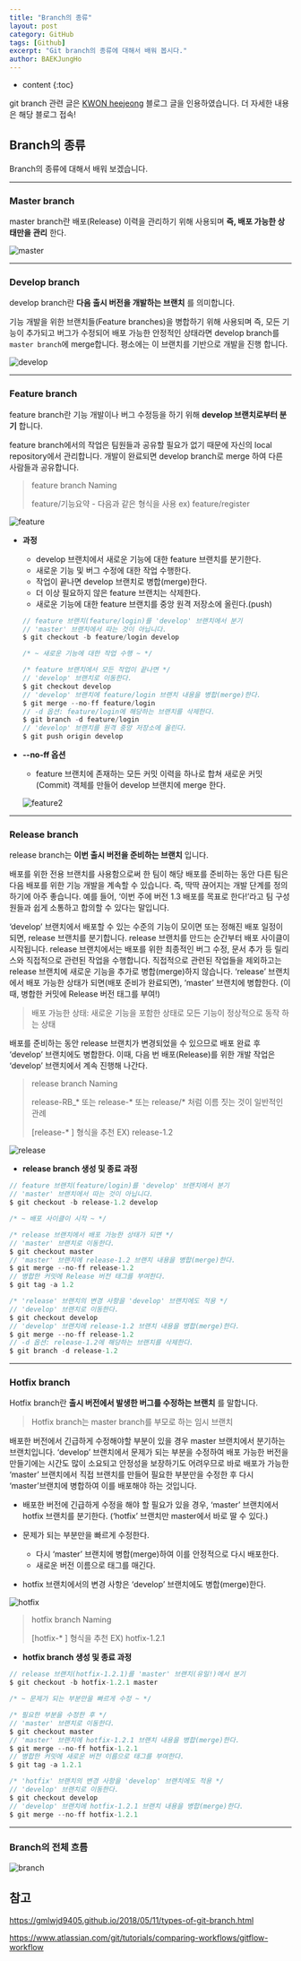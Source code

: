 ```yaml
---
title: "Branch의 종류"
layout: post
category: GitHub
tags: [Github]
excerpt: "Git branch의 종류에 대해서 배워 봅시다."
author: BAEKJungHo
---
```


* content
{:toc}

git branch 관련 글은 [KWON heejeong](https://gmlwjd9405.github.io/2018/05/11/types-of-git-branch.html) 블로그 글을
인용하였습니다. 더 자세한 내용은 해당 블로그 접속!

## Branch의 종류

  Branch의 종류에 대해서 배워 보겠습니다.

  -----------------------------------------------------------------------------

### Master branch

  master branch란 배포(Release) 이력을 관리하기 위해 사용되며 __즉, 배포 가능한 상태만을 관리__ 한다.

  ![master](/images/posts/201905/master.jpg)

  -----------------------------------------------------------------------------

### Develop branch

  develop branch란 __다음 출시 버전을 개발하는 브랜치__ 를 의미합니다.

  기능 개발을 위한 브랜치들(Feature branches)을 병합하기 위해 사용되며 즉, 모든 기능이 추가되고
  버그가 수정되어 배포 가능한 안정적인 상태라면 develop branch를 `master branch`에 merge합니다.
  평소에는 이 브랜치를 기반으로 개발을 진행 합니다.

  ![develop](/images/posts/201905/develop.jpg)

  -----------------------------------------------------------------------------

### Feature branch

  feature branch란 기능 개발이나 버그 수정등을 하기 위해 __develop 브랜치로부터 분기__ 합니다.

  feature branch에서의 작업은 팀원들과 공유할 필요가 없기 때문에 자신의 local repository에서 관리합니다.
  개발이 완료되면 develop branch로 merge 하여 다른 사람들과 공유합니다.

  > feature branch Naming
  >
  > feature/기능요약 - 다음과 같은 형식을 사용 ex) feature/register

  ![feature](/images/posts/201905/feature.jpg)

  - __과정__
    - develop 브랜치에서 새로운 기능에 대한 feature 브랜치를 분기한다.
    - 새로운 기능 및 버그 수정에 대한 작업 수행한다.
    - 작업이 끝나면 develop 브랜치로 병합(merge)한다.
    - 더 이상 필요하지 않은 feature 브랜치는 삭제한다.
    - 새로운 기능에 대한 feature 브랜치를 중앙 원격 저장소에 올린다.(push)

    ```java
    // feature 브랜치(feature/login)를 'develop' 브랜치에서 분기
    // 'master' 브랜치에서 따는 것이 아닙니다.
    $ git checkout -b feature/login develop

    /* ~ 새로운 기능에 대한 작업 수행 ~ */

    /* feature 브랜치에서 모든 작업이 끝나면 */
    // 'develop' 브랜치로 이동한다.
    $ git checkout develop
    // 'develop' 브랜치에 feature/login 브랜치 내용을 병합(merge)한다.
    $ git merge --no-ff feature/login
    // -d 옵션: feature/login에 해당하는 브랜치를 삭제한다.
    $ git branch -d feature/login
    // 'develop' 브랜치를 원격 중앙 저장소에 올린다.
    $ git push origin develop
    ```

  - __--no-ff 옵션__

    - feature 브랜치에 존재하는 모든 커밋 이력을 하나로 합쳐 새로운 커밋(Commit) 객체를 만들어 develop 브랜치에 merge 한다.

    ![feature2](/images/posts/201905/feature2.jpg)

  -----------------------------------------------------------------------------

### Release branch

  release branch는 __이번 출시 버전을 준비하는 브랜치__ 입니다.

  배포를 위한 전용 브랜치를 사용함으로써 한 팀이 해당 배포를 준비하는 동안 다른 팀은 다음 배포를 위한 기능 개발을 계속할 수 있습니다. 즉, 딱딱 끊어지는 개발 단계를 정의하기에 아주 좋습니다.
  예를 들어, ‘이번 주에 버전 1.3 배포를 목표로 한다!’라고 팀 구성원들과 쉽게 소통하고 합의할 수 있다는 말입니다.

  ‘develop’ 브랜치에서 배포할 수 있는 수준의 기능이 모이면 또는 정해진 배포 일정이 되면, release 브랜치를 분기합니다.
  release 브랜치를 만드는 순간부터 배포 사이클이 시작됩니다.
  release 브랜치에서는 배포를 위한 최종적인 버그 수정, 문서 추가 등 릴리스와 직접적으로 관련된 작업을 수행합니다.
  직접적으로 관련된 작업들을 제외하고는 release 브랜치에 새로운 기능을 추가로 병합(merge)하지 않습니다.
  ‘release’ 브랜치에서 배포 가능한 상태가 되면(배포 준비가 완료되면), ‘master’ 브랜치에 병합한다. (이때, 병합한 커밋에 Release 버전 태그를 부여!)

  > 배포 가능한 상태: 새로운 기능을 포함한 상태로 모든 기능이 정상적으로 동작 하는 상태

  배포를 준비하는 동안 release 브랜치가 변경되었을 수 있으므로 배포 완료 후 ‘develop’ 브랜치에도 병합한다.
  이때, 다음 번 배포(Release)를 위한 개발 작업은 ‘develop’ 브랜치에서 계속 진행해 나간다.

  > release branch Naming
  >
  > release-RB_* 또는 release-* 또는 release/* 처럼 이름 짓는 것이 일반적인 관례
  >
  > [release-* ] 형식을 추천 EX) release-1.2

  ![release](/images/posts/201905/release.jpg)

  - __release branch 생성 및 종료 과정__

  ```java
  // feature 브랜치(feature/login)를 'develop' 브랜치에서 분기
  // 'master' 브랜치에서 따는 것이 아닙니다.
  $ git checkout -b release-1.2 develop

  /* ~ 배포 사이클이 시작 ~ */

  /* release 브랜치에서 배포 가능한 상태가 되면 */
  // 'master' 브랜치로 이동한다.
  $ git checkout master
  // 'master' 브랜치에 release-1.2 브랜치 내용을 병합(merge)한다.
  $ git merge --no-ff release-1.2
  // 병합한 커밋에 Release 버전 태그를 부여한다.
  $ git tag -a 1.2

  /* 'release' 브랜치의 변경 사항을 'develop' 브랜치에도 적용 */
  // 'develop' 브랜치로 이동한다.
  $ git checkout develop
  // 'develop' 브랜치에 release-1.2 브랜치 내용을 병합(merge)한다.
  $ git merge --no-ff release-1.2
  // -d 옵션: release-1.2에 해당하는 브랜치를 삭제한다.
  $ git branch -d release-1.2
  ```

  -----------------------------------------------------------------------------

### Hotfix branch

  Hotfix branch란 __출시 버전에서 발생한 버그를 수정하는 브랜치__ 를 말합니다.

  > Hotfix branch는 master branch를 부모로 하는 임시 브랜치

  배포한 버전에서 긴급하게 수정해야할 부분이 있을 경우 master 브랜치에서 분기하는 브랜치입니다.
  ‘develop’ 브랜치에서 문제가 되는 부분을 수정하여 배포 가능한 버전을 만들기에는 시간도 많이 소요되고 안정성을 보장하기도 어려우므로 바로 배포가 가능한 ‘master’ 브랜치에서 직접 브랜치를 만들어 필요한 부분만을 수정한 후 다시 ‘master’브랜치에 병합하여 이를 배포해야 하는 것입니다.

  - 배포한 버전에 긴급하게 수정을 해야 할 필요가 있을 경우, ‘master’ 브랜치에서 hotfix 브랜치를 분기한다. (‘hotfix’ 브랜치만 master에서 바로 딸 수 있다.)

  - 문제가 되는 부분만을 빠르게 수정한다.
    - 다시 ‘master’ 브랜치에 병합(merge)하여 이를 안정적으로 다시 배포한다.
    - 새로운 버전 이름으로 태그를 매긴다.

  - hotfix 브랜치에서의 변경 사항은 ‘develop’ 브랜치에도 병합(merge)한다.

  ![hotfix](/images/posts/201905/hotfix.jpg)

  > hotfix branch Naming
  >
  > [hotfix-* ] 형식을 추천 EX) hotfix-1.2.1

  - __hotfix branch 생성 및 종료 과정__

  ```java
  // release 브랜치(hotfix-1.2.1)를 'master' 브랜치(유일!)에서 분기
  $ git checkout -b hotfix-1.2.1 master

  /* ~ 문제가 되는 부분만을 빠르게 수정 ~ */

  /* 필요한 부분을 수정한 후 */
  // 'master' 브랜치로 이동한다.
  $ git checkout master
  // 'master' 브랜치에 hotfix-1.2.1 브랜치 내용을 병합(merge)한다.
  $ git merge --no-ff hotfix-1.2.1
  // 병합한 커밋에 새로운 버전 이름으로 태그를 부여한다.
  $ git tag -a 1.2.1

  /* 'hotfix' 브랜치의 변경 사항을 'develop' 브랜치에도 적용 */
  // 'develop' 브랜치로 이동한다.
  $ git checkout develop
  // 'develop' 브랜치에 hotfix-1.2.1 브랜치 내용을 병합(merge)한다.
  $ git merge --no-ff hotfix-1.2.1
  ```

  -----------------------------------------------------------------------------

### Branch의 전체 흐름

  ![branch](/images/posts/201905/branch.jpg)


## 참고

  https://gmlwjd9405.github.io/2018/05/11/types-of-git-branch.html

  https://www.atlassian.com/git/tutorials/comparing-workflows/gitflow-workflow
